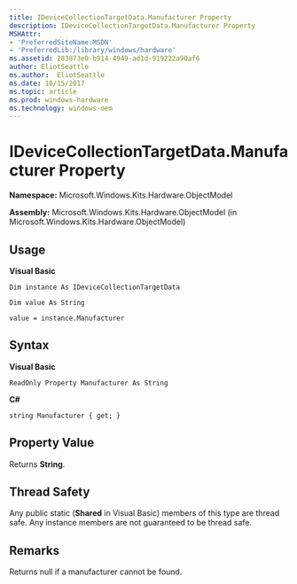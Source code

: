 ```yaml
---
title: IDeviceCollectionTargetData.Manufacturer Property
description: IDeviceCollectionTargetData.Manufacturer Property
MSHAttr:
- 'PreferredSiteName:MSDN'
- 'PreferredLib:/library/windows/hardware'
ms.assetid: 283873e0-b914-4949-ad1d-919222a90af6
author: EliotSeattle
ms.author:  EliotSeattle
ms.date: 10/15/2017
ms.topic: article
ms.prod: windows-hardware
ms.technology: windows-oem
---
```


# IDeviceCollectionTargetData.Manufacturer Property


**Namespace:** Microsoft.Windows.Kits.Hardware.ObjectModel

**Assembly:** Microsoft.Windows.Kits.Hardware.ObjectModel (in Microsoft.Windows.Kits.Hardware.ObjectModel)

## <span id="Usage"></span><span id="usage"></span><span id="USAGE"></span>Usage


**Visual Basic**

`Dim instance As IDeviceCollectionTargetData`

`Dim value As String`

`value = instance.Manufacturer`

## <span id="Syntax"></span><span id="syntax"></span><span id="SYNTAX"></span>Syntax


**Visual Basic**

`ReadOnly Property Manufacturer As String`

**C#**

`string Manufacturer { get; }`

## <span id="Property_Value"></span><span id="property_value"></span><span id="PROPERTY_VALUE"></span>Property Value


Returns **String**.

## <span id="Thread_Safety"></span><span id="thread_safety"></span><span id="THREAD_SAFETY"></span>Thread Safety


Any public static (**Shared** in Visual Basic) members of this type are thread safe. Any instance members are not guaranteed to be thread safe.

## <span id="Remarks"></span><span id="remarks"></span><span id="REMARKS"></span>Remarks


Returns null if a manufacturer cannot be found.

 

 






